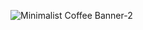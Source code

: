 ![Minimalist Coffee Banner-2](https://user-images.githubusercontent.com/30593201/152669568-1343c556-8828-4860-bbca-15e8519636d6.gif)
